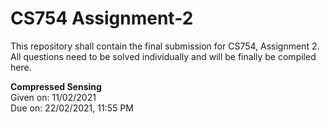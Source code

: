 # CS754 Assignment-2
This repository shall contain the final submission for CS754, Assignment 2.  
All questions need to be solved individually and will be finally be compiled here.

**Compressed Sensing**  
Given on: 11/02/2021  
Due on: 22/02/2021, 11:55 PM
